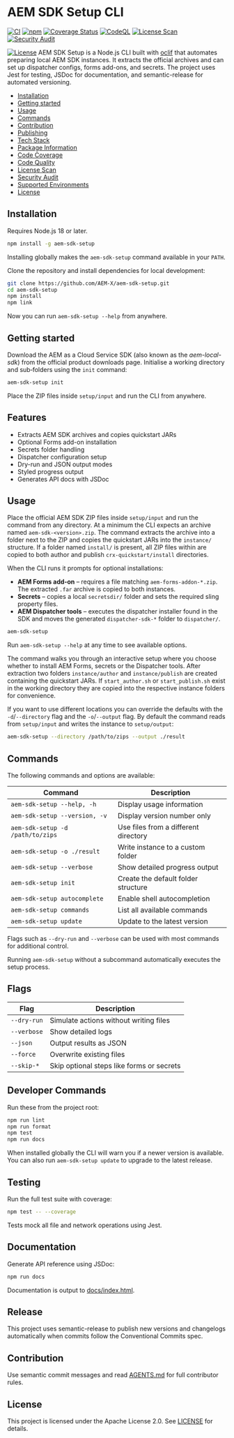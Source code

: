 # AEM SDK Setup CLI

[![CI](https://github.com/AEM-X/aem-sdk-setup/actions/workflows/node.yml/badge.svg)](https://github.com/AEM-X/aem-sdk-setup/actions/workflows/node.yml)
[![npm](https://img.shields.io/npm/v/aem-sdk-setup.svg)](https://www.npmjs.com/package/aem-sdk-setup)
[![Coverage Status](https://codecov.io/gh/AEM-X/aem-sdk-setup/branch/main/graph/badge.svg)](https://codecov.io/gh/AEM-X/aem-sdk-setup)
[![CodeQL](https://github.com/AEM-X/aem-sdk-setup/actions/workflows/codeql.yml/badge.svg)](https://github.com/AEM-X/aem-sdk-setup/actions/workflows/codeql.yml)
[![License Scan](https://github.com/AEM-X/aem-sdk-setup/actions/workflows/license.yml/badge.svg)](https://github.com/AEM-X/aem-sdk-setup/actions/workflows/license.yml)
[![Security Audit](https://github.com/AEM-X/aem-sdk-setup/actions/workflows/npm-audit.yml/badge.svg)](https://github.com/AEM-X/aem-sdk-setup/actions/workflows/npm-audit.yml)

[![License](https://img.shields.io/badge/license-Apache%202.0-blue.svg)](LICENSE)
AEM SDK Setup is a Node.js CLI built with [oclif](https://oclif.io/) that automates preparing local AEM SDK instances. It extracts the official archives and can set up dispatcher configs, forms add-ons, and secrets. The project uses Jest for testing, JSDoc for documentation, and semantic-release for automated versioning.

<!-- toc -->

- [Installation](#installation)
- [Getting started](#getting-started)
- [Usage](#usage)
- [Commands](#commands)
- [Contribution](#contribution)
- [Publishing](#publishing)
- [Tech Stack](#tech-stack)
- [Package Information](#package-information)
- [Code Coverage](#code-coverage)
- [Code Quality](#code-quality)
- [License Scan](#license-scan)
- [Security Audit](#security-audit)
- [Supported Environments](#supported-environments)
- [License](#license)
<!-- tocstop -->

## Installation

Requires Node.js 18 or later.

```bash
npm install -g aem-sdk-setup
```

Installing globally makes the `aem-sdk-setup` command available in your `PATH`.

Clone the repository and install dependencies for local development:

```bash
git clone https://github.com/AEM-X/aem-sdk-setup.git
cd aem-sdk-setup
npm install
npm link
```

Now you can run `aem-sdk-setup --help` from anywhere.

## Getting started

Download the AEM as a Cloud Service SDK (also known as the _aem-local-sdk_) from
the official product downloads page. Initialise a working directory and
sub‑folders using the `init` command:

```bash
aem-sdk-setup init
```

Place the ZIP files inside `setup/input` and run the CLI from anywhere.

## Features

- Extracts AEM SDK archives and copies quickstart JARs
- Optional Forms add-on installation
- Secrets folder handling
- Dispatcher configuration setup
- Dry-run and JSON output modes
- Styled progress output
- Generates API docs with JSDoc

## Usage

Place the official AEM SDK ZIP files inside `setup/input` and run the command
from any directory. At a minimum the CLI expects an archive named
`aem-sdk-<version>.zip`. The command extracts the archive into a folder next to
the ZIP and copies the quickstart JARs into the `instance/` structure. If a
folder named `install/` is present, all ZIP files within are copied to both
author and publish `crx-quickstart/install` directories.

When the CLI runs it prompts for optional installations:

- **AEM Forms add‑on** – requires a file matching
  `aem-forms-addon-*.zip`. The extracted `.far` archive is copied to both
  instances.
- **Secrets** – copies a local `secretsdir/` folder and sets the required sling
  property files.
- **AEM Dispatcher tools** – executes the dispatcher installer found in the SDK
  and moves the generated `dispatcher-sdk-*` folder to `dispatcher/`.

```bash
aem-sdk-setup
```

Run `aem-sdk-setup --help` at any time to see available options.

The command walks you through an interactive setup where you choose whether to
install AEM Forms, secrets or the Dispatcher tools. After extraction two
folders `instance/author` and `instance/publish` are created containing the
quickstart JARs. If `start_author.sh` or `start_publish.sh` exist in the working
directory they are copied into the respective instance folders for convenience.

If you want to use different locations you can override the defaults with the
`-d`/`--directory` flag and the `-o`/`--output` flag. By default the command
reads from `setup/input` and writes the instance to `setup/output`:

```bash
aem-sdk-setup --directory /path/to/zips --output ./result
```

## Commands

The following commands and options are available:

| Command                          | Description                          |
| -------------------------------- | ------------------------------------ |
| `aem-sdk-setup --help, -h`       | Display usage information            |
| `aem-sdk-setup --version, -v`    | Display version number only          |
| `aem-sdk-setup -d /path/to/zips` | Use files from a different directory |
| `aem-sdk-setup -o ./result`      | Write instance to a custom folder    |
| `aem-sdk-setup --verbose`        | Show detailed progress output        |
| `aem-sdk-setup init`             | Create the default folder structure  |
| `aem-sdk-setup autocomplete`     | Enable shell autocompletion          |
| `aem-sdk-setup commands`         | List all available commands          |
| `aem-sdk-setup update`           | Update to the latest version         |

Flags such as `--dry-run` and `--verbose` can be used with most commands for
additional control.

Running `aem-sdk-setup` without a subcommand automatically executes the setup process.

## Flags

| Flag        | Description                               |
| ----------- | ----------------------------------------- |
| `--dry-run` | Simulate actions without writing files    |
| `--verbose` | Show detailed logs                        |
| `--json`    | Output results as JSON                    |
| `--force`   | Overwrite existing files                  |
| `--skip-*`  | Skip optional steps like forms or secrets |

## Developer Commands

Run these from the project root:

```bash
npm run lint
npm run format
npm test
npm run docs
```

When installed globally the CLI will warn you if a newer version is available.
You can also run `aem-sdk-setup update` to upgrade to the latest release.

## Testing

Run the full test suite with coverage:

```bash
npm test -- --coverage
```

Tests mock all file and network operations using Jest.

## Documentation

Generate API reference using JSDoc:

```bash
npm run docs
```

Documentation is output to [docs/index.html](docs/index.html).

## Release

This project uses semantic-release to publish new versions and changelogs automatically when commits follow the Conventional Commits spec.

## Contribution

Use semantic commit messages and read [AGENTS.md](AGENTS.md) for full contributor rules.

## License

This project is licensed under the Apache License 2.0. See [LICENSE](LICENSE) for details.
